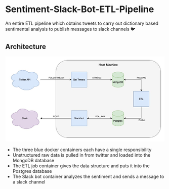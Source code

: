 # Sentiment-Slack-Bot-ETL-Pipeline

An entire ETL pipeline which obtains tweets to carry out dictionary based sentimental analysis to publish messages to slack channels 🐦

## Architecture
![ETL pipeline architecture](./doc/architecture.jpg "The ETL pipeline architecture")

- The three blue docker containers each have a single responsibility 
- Unstructured raw data is pulled in from twitter and loaded into the MongoDB database
- The ETL job container gives the data structure and puts it into the Postgres database
- The Slack bot container analyzes the sentiment and sends a message to a slack channel
